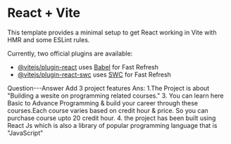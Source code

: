 # React + Vite

This template provides a minimal setup to get React working in Vite with HMR and some ESLint rules.

Currently, two official plugins are available:

- [@vitejs/plugin-react](https://github.com/vitejs/vite-plugin-react/blob/main/packages/plugin-react/README.md) uses [Babel](https://babeljs.io/) for Fast Refresh
- [@vitejs/plugin-react-swc](https://github.com/vitejs/vite-plugin-react-swc) uses [SWC](https://swc.rs/) for Fast Refresh

 Question---Answer
 Add 3 project features
 Ans:
 1.The Project is about "Building a wesite on programming related courses."
 3. You can learn here Basic to Advance Programming & build your career through these courses.Each course varies based on credit hour & price.  So you can purchase course upto 20 credit hour.
 4. the project has been built using React Js which is also a library of popular programming language that is "JavaScript"
